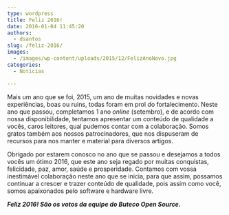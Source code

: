 ```yaml
---
type: wordpress
title: Feliz 2016!
date: 2016-01-04 11:45:20
authors:
  - dsantos
slug: /feliz-2016/
images:
  - /images/wp-content/uploads/2015/12/FelizAnoNovo.jpg
categories:
  - Notícias

---
```


Mais um ano que se foi, 2015, um ano de muitas novidades e novas experiências, boas ou ruins, todas foram em prol do fortalecimento. Neste ano que passou, completamos 1 ano <em>online</em> (setembro), e de acordo com nossa disponibilidade, tentamos apresentar um conteúdo de qualidade a vocês, caros leitores, qual pudemos contar com a colaboração. Somos gratos também aos nossos patrocinadores, que nos dispuseram de recursos para nos manter e material para diversos artigos.

Obrigado por estarem conosco no ano que se passou e desejamos a todos vocês um ótimo 2016, que este ano seja regado por muitas conquistas, felicidade, paz, amor, saúde e prosperidade. Contamos com vossa inestimável colaboração neste ano que se inicia, para que assim, possamos continuar a crescer e trazer conteúdo de qualidade, pois assim como você, somos apaixonados pelo software e hardware livre.

<em><strong>Feliz 2016! São os votos da equipe do Buteco Open Source.</strong></em>